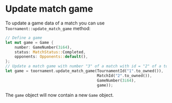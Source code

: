 # Update match game

To update a game data of a match you can use `Toornament::update_match_game` method:

```rust
// Define a game
let mut game = Game {
    number: GameNumber(3i64),
    status: MatchStatus::Completed,
    opponents: Opponents::default(),
};
// Update a match game with number "3" of a match with id = "2" of a tournament with id = "1"
let game = toornament.update_match_game(TournamentId("1".to_owned()),
                                        MatchId("2".to_owned()),
                                        GameNumber(3i64),
                                        game));
```

The `game` object will now contain a new `Game` object.
